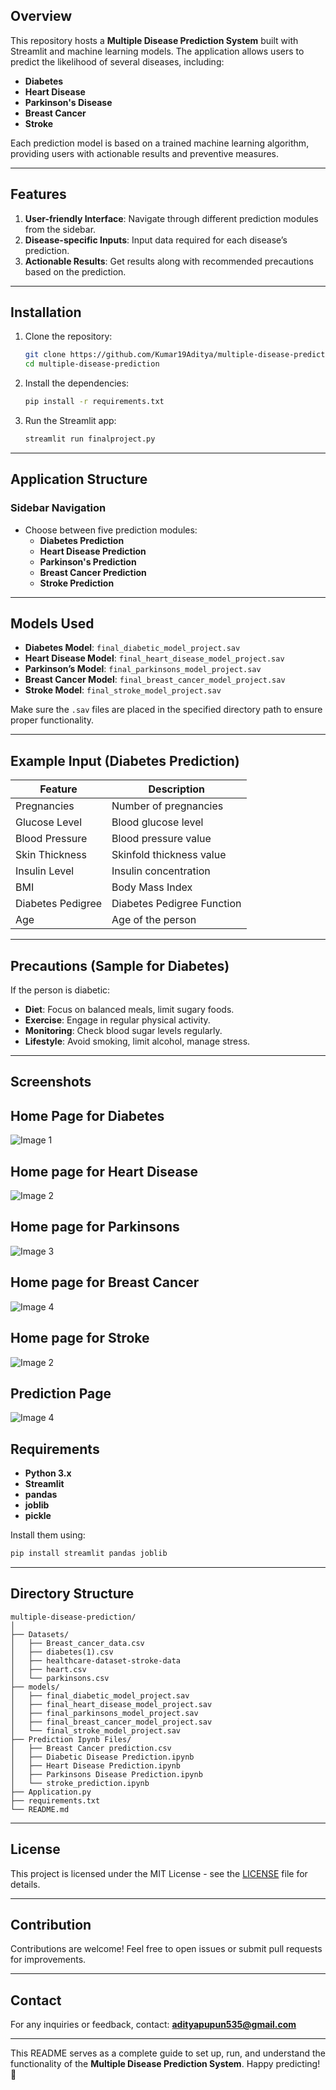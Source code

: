 
## Overview

This repository hosts a **Multiple Disease Prediction System** built with Streamlit and machine learning models. The application allows users to predict the likelihood of several diseases, including:

- **Diabetes**  
- **Heart Disease**  
- **Parkinson's Disease**  
- **Breast Cancer**  
- **Stroke**

Each prediction model is based on a trained machine learning algorithm, providing users with actionable results and preventive measures.

---

## Features

1. **User-friendly Interface**: Navigate through different prediction modules from the sidebar.  
2. **Disease-specific Inputs**: Input data required for each disease’s prediction.  
3. **Actionable Results**: Get results along with recommended precautions based on the prediction.  

---

## Installation

1. Clone the repository:
   ```bash
   git clone https://github.com/Kumar19Aditya/multiple-disease-prediction.git
   cd multiple-disease-prediction
   ```

2. Install the dependencies:
   ```bash
   pip install -r requirements.txt
   ```

3. Run the Streamlit app:
   ```bash
   streamlit run finalproject.py
   ```

---

## Application Structure

### Sidebar Navigation
- Choose between five prediction modules:
  - **Diabetes Prediction**  
  - **Heart Disease Prediction**  
  - **Parkinson's Prediction**  
  - **Breast Cancer Prediction**  
  - **Stroke Prediction**

---

## Models Used

- **Diabetes Model**: `final_diabetic_model_project.sav`
- **Heart Disease Model**: `final_heart_disease_model_project.sav`
- **Parkinson’s Model**: `final_parkinsons_model_project.sav`
- **Breast Cancer Model**: `final_breast_cancer_model_project.sav`
- **Stroke Model**: `final_stroke_model_project.sav`

Make sure the `.sav` files are placed in the specified directory path to ensure proper functionality.

---

## Example Input (Diabetes Prediction)

| Feature                  | Description                    |
|--------------------------|--------------------------------|
| Pregnancies              | Number of pregnancies          |
| Glucose Level            | Blood glucose level            |
| Blood Pressure           | Blood pressure value           |
| Skin Thickness           | Skinfold thickness value       |
| Insulin Level            | Insulin concentration          |
| BMI                      | Body Mass Index                |
| Diabetes Pedigree        | Diabetes Pedigree Function     |
| Age                      | Age of the person              |

---

## Precautions (Sample for Diabetes)

If the person is diabetic:
- **Diet**: Focus on balanced meals, limit sugary foods.  
- **Exercise**: Engage in regular physical activity.  
- **Monitoring**: Check blood sugar levels regularly.  
- **Lifestyle**: Avoid smoking, limit alcohol, manage stress.

---

## Screenshots
## Home Page for Diabetes
![Image 1](Images/home_page.png)

## Home page for Heart Disease
![Image 2](Images/home_page2.png)

## Home page for Parkinsons
![Image 3](Images/home_page3.png)

## Home page for Breast Cancer
![Image 4](Images/home_page4.png)

## Home page for Stroke
![Image 2](Images/home_page5.png)

## Prediction Page
![Image 4](Prediction.png)



## Requirements

- **Python 3.x**
- **Streamlit**  
- **pandas**  
- **joblib**  
- **pickle**

Install them using:
```bash
pip install streamlit pandas joblib
```

---

## Directory Structure

```
multiple-disease-prediction/
│
├── Datasets/
│   ├── Breast_cancer_data.csv
│   ├── diabetes(1).csv
│   ├── healthcare-dataset-stroke-data
│   ├── heart.csv
│   └── parkinsons.csv
├── models/
│   ├── final_diabetic_model_project.sav
│   ├── final_heart_disease_model_project.sav
│   ├── final_parkinsons_model_project.sav
│   ├── final_breast_cancer_model_project.sav
│   └── final_stroke_model_project.sav
├── Prediction Ipynb Files/
│   ├── Breast Cancer prediction.csv
│   ├── Diabetic Disease Prediction.ipynb
│   ├── Heart Disease Prediction.ipynb
│   ├── Parkinsons Disease Prediction.ipynb
│   └── stroke_prediction.ipynb
├── Application.py
├── requirements.txt
└── README.md
```

---

## License

This project is licensed under the MIT License - see the [LICENSE](LICENSE) file for details.

---

## Contribution

Contributions are welcome! Feel free to open issues or submit pull requests for improvements.

---

## Contact

For any inquiries or feedback, contact: **adityapupun535@gmail.com**

---

This README serves as a complete guide to set up, run, and understand the functionality of the **Multiple Disease Prediction System**. Happy predicting! 🎯
